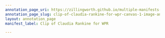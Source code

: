 ```yaml
---
annotation_page_uri: https://zillingworth.github.io/multiple-manifests-2/annotations/clip-of-claudia-rankine-for-wpr-canvas-1-image-and-notes.json
annotation_page_slug: clip-of-claudia-rankine-for-wpr-canvas-1-image-and-notes
layout: annotation_page
manifest_label: Clip of Claudia Rankine for WPR

---
```

